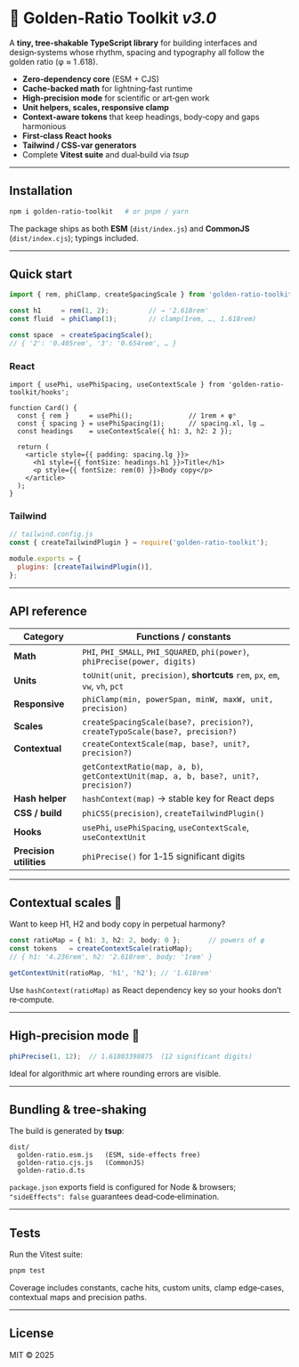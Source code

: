 # 🦋 Golden‑Ratio Toolkit *v3.0*

A **tiny, tree‑shakable TypeScript library** for building interfaces and design‑systems whose rhythm, spacing and typography all follow the golden ratio (φ ≈ 1 .618).

* **Zero‑dependency core** (ESM + CJS)
* **Cache‑backed math** for lightning‑fast runtime
* **High‑precision mode** for scientific or art‑gen work
* **Unit helpers, scales, responsive clamp**
* **Context‑aware tokens** that keep headings, body‑copy and gaps harmonious
* **First‑class React hooks**
* **Tailwind / CSS‑var generators**
* Complete **Vitest suite** and dual‑build via *tsup*

---

## Installation

```bash
npm i golden-ratio-toolkit   # or pnpm / yarn
```

The package ships as both **ESM** (`dist/index.js`) and **CommonJS** (`dist/index.cjs`); typings included.

---

## Quick start

```ts
import { rem, phiClamp, createSpacingScale } from 'golden-ratio-toolkit';

const h1     = rem(1, 2);          // → '2.618rem'
const fluid  = phiClamp(1);        // clamp(1rem, …, 1.618rem)

const space  = createSpacingScale(); 
// { '2': '0.405rem', '3': '0.654rem', … }
```

### React

```tsx
import { usePhi, usePhiSpacing, useContextScale } from 'golden-ratio-toolkit/hooks';

function Card() {
  const { rem }     = usePhi();              // 1rem × φⁿ
  const { spacing } = usePhiSpacing(1);      // spacing.xl, lg …
  const headings    = useContextScale({ h1: 3, h2: 2 });

  return (
    <article style={{ padding: spacing.lg }}>
      <h1 style={{ fontSize: headings.h1 }}>Title</h1>
      <p style={{ fontSize: rem(0) }}>Body copy</p>
    </article>
  );
}
```

### Tailwind

```js
// tailwind.config.js
const { createTailwindPlugin } = require('golden-ratio-toolkit');

module.exports = {
  plugins: [createTailwindPlugin()],
};
```

---

## API reference

| Category | Functions / constants |
|----------|-----------------------|
| **Math** | `PHI`, `PHI_SMALL`, `PHI_SQUARED`, `phi(power)`, `phiPrecise(power, digits)` |
| **Units** | `toUnit(unit, precision)`, **shortcuts** `rem`, `px`, `em`, `vw`, `vh`, `pct` |
| **Responsive** | `phiClamp(min, powerSpan, minW, maxW, unit, precision)` |
| **Scales** | `createSpacingScale(base?, precision?)`, `createTypoScale(base?, precision?)` |
| **Contextual** | `createContextScale(map, base?, unit?, precision?)`  |
|  | `getContextRatio(map, a, b)`, `getContextUnit(map, a, b, base?, unit?, precision?)` |
| **Hash helper** | `hashContext(map)` → stable key for React deps |
| **CSS / build** | `phiCSS(precision)`, `createTailwindPlugin()` |
| **Hooks** | `usePhi`, `usePhiSpacing`, `useContextScale`, `useContextUnit` |
| **Precision utilities** | `phiPrecise()` for 1‑15 significant digits |

---

## Contextual scales 🌻

Want to keep H1, H2 and body copy in perpetual harmony?

```ts
const ratioMap = { h1: 3, h2: 2, body: 0 };       // powers of φ
const tokens   = createContextScale(ratioMap);
// { h1: '4.236rem', h2: '2.618rem', body: '1rem' }

getContextUnit(ratioMap, 'h1', 'h2'); // '1.618rem'
```

Use `hashContext(ratioMap)` as React dependency key so your hooks don’t re‑compute.

---

## High‑precision mode 🔬

```ts
phiPrecise(1, 12);  // 1.61803398875  (12 significant digits)
```

Ideal for algorithmic art where rounding errors are visible.

---

## Bundling & tree‑shaking

The build is generated by **tsup**:

```
dist/
  golden-ratio.esm.js   (ESM, side‑effects free)
  golden-ratio.cjs.js   (CommonJS)
  golden-ratio.d.ts
```

`package.json` exports field is configured for Node & browsers; `"sideEffects": false` guarantees dead‑code‑elimination.

---

## Tests

Run the Vitest suite:

```bash
pnpm test
```

Coverage includes constants, cache hits, custom units, clamp edge‑cases, contextual maps and precision paths.

---

## License

MIT © 2025
